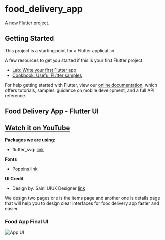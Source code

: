# food_delivery_app

A new Flutter project.

## Getting Started

This project is a starting point for a Flutter application.

A few resources to get you started if this is your first Flutter project:

- [Lab: Write your first Flutter app](https://flutter.dev/docs/get-started/codelab)
- [Cookbook: Useful Flutter samples](https://flutter.dev/docs/cookbook)

For help getting started with Flutter, view our
[online documentation](https://flutter.dev/docs), which offers tutorials,
samples, guidance on mobile development, and a full API reference.

## Food Delivery App - Flutter UI
## [Watch it on YouTube](https://youtu.be/6hUSNDGkg1c)

**Packages we are using:**
* flutter_svg: [link](https://pub.dev/packages/flutter_svg)

**Fonts**
* Poppins [link](https://fonts.google.com/specimen/Poppins)

**UI Credit**
* Design by: Saini UIUX Designer [link](https://www.uplabs.com/posts/happy-meals-food-delivery-app)

We design two pages one is the items page and another one is details page that will help you to design clear interfaces for food delivery app faster and easier.

### Food App Final UI
![App UI](https://github.com/Flutter-Dart-Hacks/Food-App/raw/master/food_app.png)
